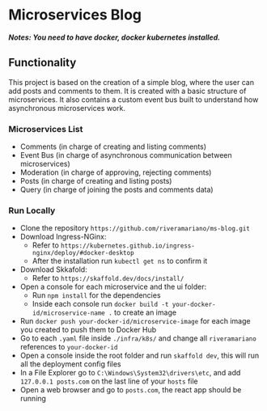 # Microservices Blog

**_Notes: You need to have docker, docker kubernetes installed._**

## Functionality

This project is based on the creation of a simple blog, where the user can add posts and comments to them. It is created with a basic structure of microservices. It also contains a custom event bus built to understand how asynchronous microservices work.

### Microservices List

- Comments (in charge of creating and listing comments)
- Event Bus (in charge of asynchronous communication between microservices)
- Moderation (in charge of approving, rejecting comments)
- Posts (in charge of creating and listing posts)
- Query (in charge of joining the posts and comments data)

### Run Locally

- Clone the repository `https://github.com/riveramariano/ms-blog.git`
- Download Ingress-NGinx:
  - Refer to `https://kubernetes.github.io/ingress-nginx/deploy/#docker-desktop`
  - After the installation run `kubectl get ns` to confirm it
- Download Skkafold:
  - Refer to `https://skaffold.dev/docs/install/`
- Open a console for each microservice and the ui folder:
  - Run `npm install` for the dependencies
  - Inside each console run `docker build -t your-docker-id/microservice-name .` to create an image
- Run `docker push your-docker-id/microservice-image` for each image you created to push them to Docker Hub
- Go to each `.yaml` file inside `./infra/k8s/` and change all `riveramariano` references to `your-docker-id`
- Open a console inside the root folder and run `skaffold dev`, this will run all the deployment config files
- In a File Explorer go to `C:\Windows\System32\drivers\etc`, and add `127.0.0.1 posts.com` on the last line of your `hosts` file
- Open a web browser and go to `posts.com`, the react app should be running
